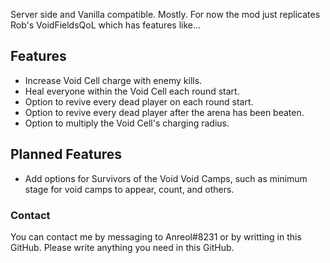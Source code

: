 Server side and Vanilla compatible. Mostly.
For now the mod just replicates Rob's VoidFieldsQoL which has features like...

## Features
- Increase Void Cell charge with enemy kills.
- Heal everyone within the Void Cell each round start.
- Option to revive every dead player on each round start.
- Option to revive every dead player after the arena has been beaten.
- Option to multiply the Void Cell's charging radius.

## Planned Features
- Add options for Survivors of the Void Void Camps, such as minimum stage for void camps to appear, count, and others.

### Contact
You can contact me by messaging to Anreol#8231 or by writting in this GitHub.
Please write anything you need in this GitHub.
